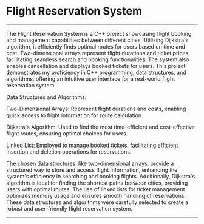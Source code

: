 # Flight Reservation System
---
The Flight Reservation System is a C++ project showcasing flight booking and management capabilities between different cities. Utilizing Dijkstra's algorithm, it efficiently finds optimal routes for users based on time and cost. Two-dimensional arrays represent flight durations and ticket prices, facilitating seamless search and booking functionalities. The system also enables cancellation and displays booked tickets for users. This project demonstrates my proficiency in C++ programming, data structures, and algorithms, offering an intuitive user interface for a real-world flight reservation system.

Data Structures and Algorithms:

Two-Dimensional Arrays: Represent flight durations and costs, enabling quick access to flight information for route calculation.

Dijkstra's Algorithm: Used to find the most time-efficient and cost-effective flight routes, ensuring optimal choices for users.

Linked List: Employed to manage booked tickets, facilitating efficient insertion and deletion operations for reservations.

The chosen data structures, like two-dimensional arrays, provide a structured way to store and access flight information, enhancing the system's efficiency in searching and booking flights. Additionally, Dijkstra's algorithm is ideal for finding the shortest paths between cities, providing users with optimal routes. The use of linked lists for ticket management optimizes memory usage and ensures smooth handling of reservations. These data structures and algorithms were carefully selected to create a robust and user-friendly flight reservation system.

---
